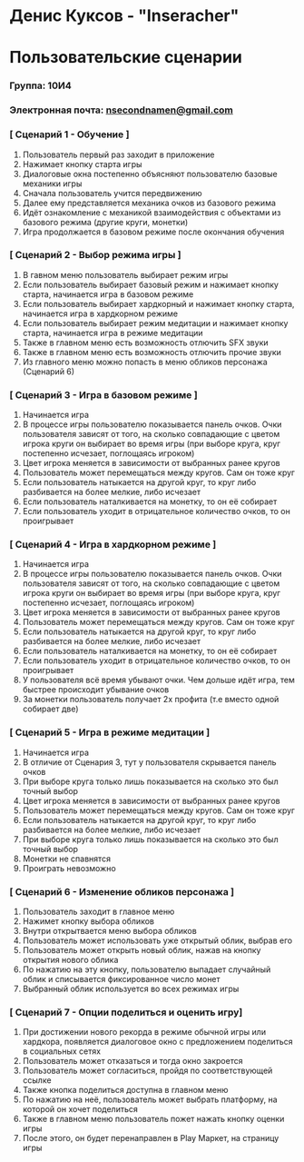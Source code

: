 # Денис Куксов - "Inseracher"
# Пользовательские сценарии

### Группа: 10И4
### Электронная почта: nsecondnamen@gmail.com


### [ Сценарий 1 - Обучение ]

1. Пользователь первый раз заходит в приложение
2. Нажимает кнопку старта игры
3. Диалоговые окна постепенно объясняют пользователю базовые механики игры
4. Сначала пользователь учится передвижению
5. Далее ему представляется механика очков из базового режима
6. Идёт ознакомление с механикой взаимодействия с объектами из базового режима (другие круги, монетки)
7. Игра продолжается в базовом режиме после окончания обучения

### [ Сценарий 2 - Выбор режима игры ]

1. В гавном меню пользователь выбирает режим игры
2. Если пользователь выбирает базовый режим и нажимает кнопку старта, начинается игра в базовом режиме
3. Если пользователь выбирает хардкорный и нажимает кнопку старта, начинается игра в хардкорном режиме
4. Если пользователь выбирает режим медитации и нажимает кнопку старта, начинается игра в режиме медитации
5. Также в главном меню есть возможность отлючить SFX звуки
6. Также в главном меню есть возможность отлючить прочие звуки
7. Из главного меню можно попасть в меню обликов персонажа (Сценарий 6)


### [ Сценарий 3 - Игра в базовом режиме ]

1. Начинается игра
2. В процессе игры пользователю показывается панель очков. Очки пользователя зависят от того, на сколько совпадающие с цветом игрока круги он выбирает во время игры (при выборе круга, круг постепенно исчезает, поглощаясь игроком)
3. Цвет игрока меняется в зависимости от выбранных ранее кругов
4. Пользователь может перемещаться между кругов. Сам он тоже круг
5. Если пользователь натыкается на другой круг, то круг либо разбивается на более мелкие, либо исчезает
6. Если пользователь наталкивается на монетку, то он её собирает
7. Если пользователь уходит в отрицательное количество очков, то он проигрывает

### [ Сценарий 4 - Игра в хардкорном режиме ]

1. Начинается игра
2. В процессе игры пользователю показывается панель очков. Очки пользователя зависят от того, на сколько совпадающие с цветом игрока круги он выбирает во время игры (при выборе круга, круг постепенно исчезает, поглощаясь игроком)
3. Цвет игрока меняется в зависимости от выбранных ранее кругов
4. Пользователь может перемещаться между кругов. Сам он тоже круг
5. Если пользователь натыкается на другой круг, то круг либо разбивается на более мелкие, либо исчезает
6. Если пользователь наталкивается на монетку, то он её собирает
7. Если пользователь уходит в отрицательное количество очков, то он проигрывает
8. У пользователя всё время убывают очки. Чем дольше идёт игра, тем быстрее происходит убывание очков
9. За монетки пользователь получает 2х профита (т.е вместо одной собирает две)

### [ Сценарий 5 - Игра в режиме медитации ]

1. Начинается игра
2. В отличие от Сценария 3, тут у пользователя скрывается панель очков
3. При выборе круга только лишь показывается на сколько это был точный выбор
4. Цвет игрока меняется в зависимости от выбранных ранее кругов
5. Пользователь может перемещаться между кругов. Сам он тоже круг
6. Если пользователь натыкается на другой круг, то круг либо разбивается на более мелкие, либо исчезает
7. При выборе круга только лишь показывается на сколько это был точный выбор
8. Монетки не спавнятся
9. Проиграть невозможно

### [ Сценарий 6 - Изменение обликов персонажа ]

1. Пользователь заходит в главное меню
2. Нажимет кнопку выбора обликов
3. Внутри открытвается меню выбора обликов
4. Пользователь может использовать уже открытый облик, выбрав его
5. Пользователь может открыть новый облик, нажав на кнопку открытия нового облика
6. По нажатию на эту кнопку, пользователю выпадает случайный облик и списывается фиксированное число монет
7. Выбранный облик используется во всех режимах игры


### [ Сценарий 7 - Опции поделиться и оценить игру]

1. При достижении нового рекорда в режиме обычной игры или хардкора, появляется диалоговое окно с предложением поделиться в социальных сетях
2. Пользователь может отказаться и тогда окно закроется
3. Пользователь может согласиться, пройдя по соответствующей ссылке
4. Также кнопка поделиться доступна в главном меню
5. По нажатию на неё, пользователь может выбрать платформу, на которой он хочет поделиться
6. Также в главном меню пользователь пожет нажать кнопку оценки игры
7. После этого, он будет перенаправлен в Play Маркет, на страницу игры
